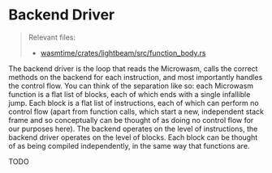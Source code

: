 # Backend Driver

> Relevant files:
> - [wasmtime/crates/lightbeam/src/function_body.rs][function_body.rs]

The backend driver is the loop that reads the Microwasm, calls the correct methods on the backend
for each instruction, and most importantly handles the control flow. You can think of the
separation like so: each Microwasm function is a flat list of blocks, each of which ends with a
single infallible jump. Each block is a flat list of instructions, each of which can perform no
control flow (apart from function calls, which start a new, independent stack frame and so
conceptually can be thought of as doing no control flow for our purposes here). The backend
operates on the level of instructions, the backend driver operates on the level of blocks. Each
block can be thought of as being compiled independently, in the same way that functions are.

TODO

[function_body.rs]: https://github.com/bytecodealliance/wasmtime/blob/master/crates/lightbeam/src/function_body.rs

